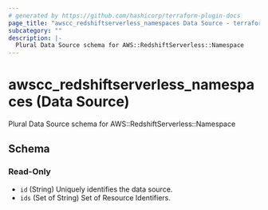 ```yaml
---
# generated by https://github.com/hashicorp/terraform-plugin-docs
page_title: "awscc_redshiftserverless_namespaces Data Source - terraform-provider-awscc"
subcategory: ""
description: |-
  Plural Data Source schema for AWS::RedshiftServerless::Namespace
---
```


# awscc_redshiftserverless_namespaces (Data Source)

Plural Data Source schema for AWS::RedshiftServerless::Namespace



<!-- schema generated by tfplugindocs -->
## Schema

### Read-Only

- `id` (String) Uniquely identifies the data source.
- `ids` (Set of String) Set of Resource Identifiers.


